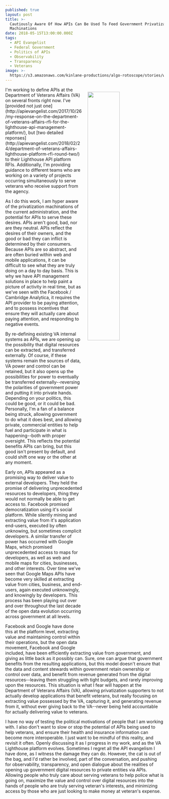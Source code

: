 ```yaml
---
published: true
layout: post
title: >-
  Cautiously Aware Of How APIs Can Be Used To Feed Government Privatization
  Machinations
date: 2018-05-15T13:00:00.000Z
tags:
  - API Evangelist
  - Federal Government
  - Politics of APIs
  - Observability
  - Transparency
  - Veterans
image: >-
  https://s3.amazonaws.com/kinlane-productions/algo-rotoscope/stories/white-house-window_atari_missle.jpg
---
```

<p><img src="{{ page.image }}" width="45%" align="right" style="padding: 15px;" /></p>I'm working to define APIs at the Department of Veterans Affairs (VA) on several fronts right now. I've [provided not just one](http://apievangelist.com/2017/10/26/my-response-on-the-department-of-veterans-affairs-rfi-for-the-lighthouse-api-management-platform/), but [two detailed reponses](http://apievangelist.com/2018/02/24/department-of-veterans-affairs-lighthouse-platform-rfi-round-two/) to their Lighthouse API platform RFIs. Additionally, I'm providing guidance to different teams who are working on a variety of projects occurring simultaneously to serve veterans who receive support from the agency.

As I do this work, I am hyper aware of the privatization machinations of the current administration, and the potential for APIs to serve these desires. APIs aren't good, bad, nor are they neutral. APIs reflect the desires of their owners, and the good or bad they can inflict is determined by their consumers. Because APIs are so abstract, and are often buried within web and mobile applications, it can be difficult to see what they are truly doing on a day to day basis. This is why we have API management solutions in place to help paint a picture of activity in real time, but as we've seen with the Facebook / Cambridge Analytica, it requires the API provider to be paying attention, and to possess incentives that ensure they will actually care about paying attention, and responding to negative events.

By re-defining existing VA internal systems as APIs, we are opening up the possibility that digital resources can be extracted, and transferred externally. Of course, if these systems remain the sources of data, VA power and control can be retained, but it also opens up the possibilities for power to eventually be transferred externally--reversing the polarities of government power and putting it into private hands. Depending on your politics, this could be good, or it could be bad. Personally, I'm a fan of a balance being struck, allowing government to do what it does best, and allowing private, commercial entities to help fuel and participate in what is happening--both with proper oversight. This reflects the potential benefits APIs can bring, but this good isn't present by default, and could shift one way or the other at any moment.

Early on, APIs appeared as a promising way to deliver value to external developers. They held the promise of delivering unprecedented resources to developers, thing they would not normally be able to get access to. Facebook promised democratization using it's social platform. While silently mining and extracting value from it's application end-users, executed by often unknowing, but sometimes complicit developers. A similar transfer of power has occurred with Google Maps, which promised unprecedented access to maps for developers, as well as web and mobile maps for cities, businesses, and other interests. Over time we've seen that Google Maps APIs have become very skilled at extracting value from cities, business, and end-users, again executed unknowingly, and knowingly by developers. This process has been playing out over and over throughout the last decade of the open data evolution occurring across government at all levels.

Facebook and Google have done this at the platform level, extracting value and maintaining control within their operations, but the open data movement, Facebook and Google included, have been efficiently extracting value from government, and giving as little back as it possibly can. Sure, one can argue that government benefits from the resulting applications, but this model doesn't ensure that the data and content stewards within government retain ownership or control over data, and benefit from revenue generated from the digital resources--leaving them struggling with tight budgets, and rarely improving upon the resources. This situation is what I fear will happen at the Department of Veterans Affairs (VA), allowing privatization supporters to not actually develop applications that benefit veterans, but really focusing on extracting value possessed by the VA, capturing it, and generating revenue from it, without ever giving back to the VA--never being held accountable for actually delivering value to veterans.

I have no way of testing the political motivations of people that I am working with. I also don't want to slow or stop the potential of APIs being used to help veterans, and ensure their  health and insurance information can become more interoperable. I just want to be mindful of this reality, and revisit it often. Openly discussing it as I progress in my work, and as the VA Lighthouse platform evolves.  Sometimes I regret all the API evangelism I have done, as I witness the damage they can do. However, the cat is out of the bag, and I'd rather be involved, part of the conversation, and pushing for observability, transparency, and open dialogue about the realities of opening up government digital resources to private entities via APIs. Allowing people who truly care about serving veterans to help police what is going on, maximize the value and control over digital resources into the hands of people who are truly serving veteran's interests, and minimizing access by those who are just looking to make money at veteran's expense.

